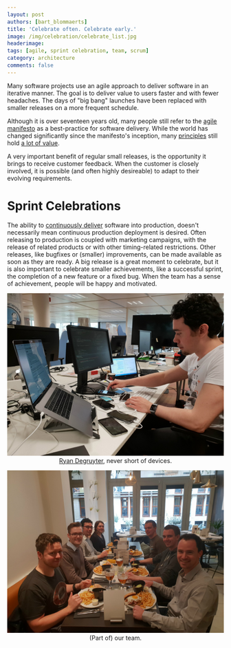 ```yaml
---
layout: post
authors: [bart_blommaerts]
title: 'Celebrate often. Celebrate early.'
image: /img/celebration/celebrate_list.jpg
headerimage: 
tags: [agile, sprint celebration, team, scrum]
category: architecture
comments: false
---
```


Many software projects use an agile approach to deliver software in an iterative manner. 
The goal is to deliver value to users faster and with fewer headaches.
The days of "big bang" launches have been replaced with smaller releases on a more frequent schedule.

Although it is over seventeen years old, many people still refer to the [agile manifesto](http://agilemanifesto.org/) as a best-practice for software delivery.
While the world has changed significantly since the manifesto's inception, many [principles](http://agilemanifesto.org/principles.html) still hold [a lot of value](https://jaxenter.com/the-agile-manifesto-what-it-means-to-us-today-117391.html).

A very important benefit of regular small releases, is the opportunity it brings to receive customer feedback.
When the customer is closely involved, it is possible (and often highly desireable) to adapt to their evolving requirements.

# Sprint Celebrations

The ability to [continuously deliver](https://stackify.com/continuous-delivery-vs-continuous-deployment-vs-continuous-integration/) software into production, doesn't necessarily mean continuous production deployment is desired.
Often releasing to production is coupled with marketing campaigns, with the release of related products or with other timing-related restrictions.
Other releases, like bugfixes or (smaller) improvements, can be made available as soon as they are ready.
A big release is a great moment to celebrate, but it is also important to celebrate smaller achievements, like a successful sprint, the completion of a new feature or a fixed bug.
When the team has a sense of achievement, people will be happy and motivated.


<p style="text-align: center;">
  <img class="image fit" alt="Example" src="/img/celebration/ryan_small.jpg">
  <a href="https://www.linkedin.com/in/ryandegruyter/" target="_blank">Ryan Degruyter</a>, never short of devices.
</p>

<p style="text-align: center;">
  <img class="image fit" alt="Example" src="/img/celebration/burgerfollie.jpg">
  (Part of) our team.
</p>

